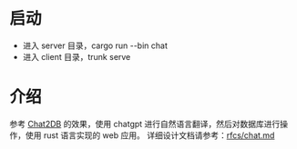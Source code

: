 # 启动

* 进入 server 目录，cargo run --bin chat
* 进入 client 目录，trunk serve

# 介绍
参考 [Chat2DB](https://github.com/chat2db/Chat2DB) 的效果，使用 chatgpt 进行自然语言翻译，然后对数据库进行操作，使用 rust 语言实现的 web 应用。
详细设计文档请参考：[rfcs/chat.md](rfcs/chat.md)